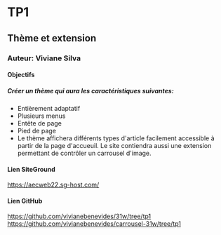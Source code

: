 # TP1
## Thème et extension
### Auteur: Viviane Silva
#### Objectifs
##### Créer un thème qui aura les caractéristiques suivantes:
- Entièrement adaptatif
- Plusieurs menus
- Entête de page
- Pied de page
- Le thème affichera différents types d'article facilement accessible à partir de la page d'accueuil. Le site contiendra aussi une extension permettant de contrôler un carrousel d'image.

#### Lien SiteGround
https://aecweb22.sg-host.com/

#### Lien GitHub
https://github.com/vivianebenevides/31w/tree/tp1
https://github.com/vivianebenevides/carrousel-31w/tree/tp1 

